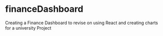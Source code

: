 # financeDashboard
Creating a Finance Dashboard to revise on using React and creating charts for a university Project
